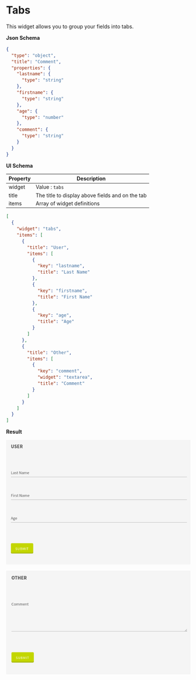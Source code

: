 # Tabs

This widget allows you to group your fields into tabs.

**Json Schema**
```json
{
  "type": "object",
  "title": "Comment",
  "properties": {
    "lastname": {
      "type": "string"
    },
    "firstname": {
      "type": "string"
    },
    "age": {
      "type": "number"
    },
    "comment": {
      "type": "string"
    }
  }
}
```

**UI Schema**

| Property | Description |
|---|---|
| widget | Value : `tabs` |
| title | The title to display above fields and on the tab |
| items | Array of widget definitions |

```json
[
  {
    "widget": "tabs",
    "items": [
      {
        "title": "User",
        "items": [
          {
            "key": "lastname",
            "title": "Last Name"
          },
          {
            "key": "firstname",
            "title": "First Name"
          },
          {
            "key": "age",
            "title": "Age"
          }
        ]
      },
      {
        "title": "Other",
        "items": [
          {
            "key": "comment",
            "widget": "textarea",
            "title": "Comment"
          }
        ]
      }
    ]
  }
]
```

**Result**

![User Tab](screenshot-user.png)

![Other Tab](screenshot-other.png)
